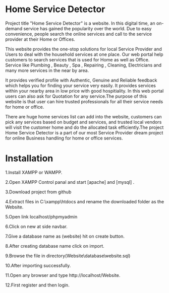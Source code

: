 # Home Service Detector

Project title "Home Service Detector" is a website. In this digital time, an on-demand service has gained the popularity over the world. Due to easy convenience, people search the online services and call to the service provider at their Home or Offices.  

This website provides the one-stop solutions for local Service Provider and Users to deal with the household services at one place. Our web portal help customers to search services that is used for Home as well as Office. Service like Plumbing , Beauty , Spa , Repairing , Cleaning, Electricians and many more services in the near by area.

It provides verified profile with Authentic, Genuine and Reliable feedback which helps you for finding your service very easily. It provides services within your nearby area in low price with good hospitiality. In this web portal users can also ask for Quotation for any service.The purpose of this website is that user can hire trusted professionals for all their service needs for home or office. 

There are huge home services list can add into the website, customers can pick any services based on budget and services, and trusted local vendors will visit the customer home and do the allocated task efficiently.The project Home Service Detector  is a part of our most Service Provider dream project for online Business handling for home or office services.

# Installation

1.Install XAMPP or WAMPP.

2.Open XAMPP Control panal and start [apache] and [mysql] .

3.Download project from github

4.Extract files in C:\xampp\htdocs and rename the downloaded folder as the Website.

5.Open link localhost/phpmyadmin

6.Click on new at side navbar.

7.Give a database name as (website) hit on create button.

8.After creating database name click on import.

9.Browse the file in directory(Website\database\website.sql)

10.After importing successfully.

11.Open any browser and type http://localhost/Website.

12.First register and then login.
